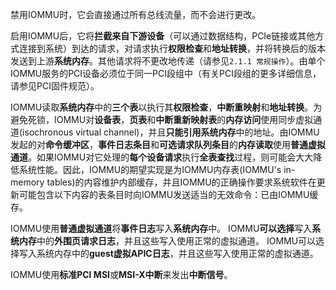 禁用IOMMU时，它会直接通过所有总线流量，而不会进行更改。

启用IOMMU后，它将**拦截来自下游设备**（可以通过数据结构，PCIe链接或其他方式连接到系统）到达的请求，对请求执行**权限检查**和**地址转换**，并将转换后的版本发送到上游**系统内存**。其他请求将不更改地传递（请参见`2.1.1 常规操作`）。由单个IOMMU服务的PCI设备必须位于同一PCI段组中（有关PCI段组的更多详细信息，请参见PCI固件规范）。

IOMMU读取**系统内存**中的**三个表**以执行其**权限检查**，**中断重映射**和**地址转换**。为避免死锁，IOMMU对**设备表**，**页表**和**中断重新映射表**的**内存访问**使用同步虚拟通道(isochronous virtual channel)，并且**只能引用系统内存**中的地址。由IOMMU发起的对**命令缓冲区**，**事件日志条目**和**可选请求队列条目**的**内存读取**使用**普通虚拟通道**。如果IOMMU对它处理的**每个设备请求**执行**全表查找**过程，则可能会大大降低系统性能。因此，IOMMU的期望实现是为IOMMU内存表(IOMMU's in-memory tables)的内容维护内部缓存，并且IOMMU的正确操作要求系统软件在更新可能包含以下内容的表条目时向IOMMU发送适当的无效命令：已由IOMMU缓存。

IOMMU使用**普通虚拟通道**将**事件日志**写入**系统内存**中。 IOMMU**可以选择**写入**系统内存**中的**外围页请求日志**，并且这些写入使用正常的虚拟通道。 IOMMU可以选择写入系统内存中的**guest虚拟APIC日志**，并且这些写入使用正常的虚拟通道。

IOMMU使用**标准PCI MSI**或**MSI-X中断**来发出**中断信号**。